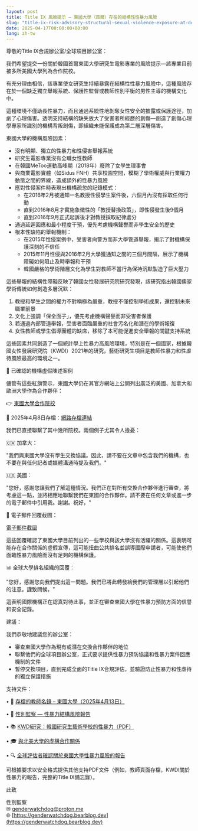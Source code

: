 ```yaml
---
layout: post
title: Title IX 風險提示 — 東國大學（首爾）存在的結構性性暴力風險
slug: "title-ix-risk-advisory-structural-sexual-violence-exposure-at-dongguk-university-seoul-zh-tw"
date: 2025-04-17T00:00:00+00:00
lang: zh-tw
---
```


尊敬的Title IX合規辦公室/全球項目辦公室：

我們希望提交一份關於韓國首爾東國大學研究生電影專業的風險提示—該專業目前被多所美國大學列為合作院校。

有充分理由相信，該專業使女研究生持續暴露在結構性性暴力風險中，這種風險存在於一個缺乏獨立舉報系統、保護性監督或教師性別平衡的男性主導的機構文化中。

這種環境不僅助長性暴力，而且通過系統性地剝奪女性安全的披露或保護途徑，加劇了心理傷害。透明支持結構的缺失放大了受害者所經歷的創傷—創造了創傷心理學專家所識別的機構背叛創傷，即組織未能保護成為第二層深層傷害。

東國大學的機構風險因素：

  * 沒有明顯、獨立的性暴力和性侵害舉報系統
  * 研究生電影專業沒有全職女性教師
  * 在韓國MeToo運動高峰期（2018年）廢除了女學生理事會
  * 與商業電影實體（如Sidus FNH）共享校園空間，模糊了學術權威與行業權力動態之間的界線，造成額外的性暴力風險
  * 應對性侵案件時表現出機構疏忽的記錄模式：
    * 在2016年2月被通知一名教授性侵學生案件後，六個月內沒有採取任何行動
    * 直到2016年8月才實施象徵性的「教授替換政策」，即性侵發生後9個月
    * 直到2016年9月正式起訴後才對教授採取紀律處分
  * 通過延遲回應和最小程度干預，優先考慮機構聲譽而非學生安全的歷史
  * 根本性缺陷的舉報機制：
    * 在2015年性侵案例中，受害者向警方而非大學管道舉報，揭示了對機構保護深刻的不信任
    * 2015年11月性侵與2016年2月大學獲通知之間的三個月間隔，展示了機構障礙如何阻止及時舉報和干預
    * 韓國嚴格的學術階層文化為學生對教師不當行為保持沉默製造了巨大壓力

這些舉報的結構性障礙反映了韓國女性發展研究院研究發現，該研究指出韓國儒家學術傳統如何創造多層沉默：
1. 教授和學生之間的權力不對稱極為嚴重，教授不僅控制學術成果，還控制未來職業前景
2. 文化上強調「保全面子」，優先考慮機構聲譽而非受害者保護
3. 若通過內部管道舉報，受害者面臨嚴重的社會污名化和潛在的學術報復
4. 女性教師或學生倡導團體的缺席，移除了本可能促進安全舉報的關鍵支持系統

這些因素共同創造了一個統計學上性暴力高風險環境，特別是在一個國家，根據韓國女性發展研究院（KWDI）2021年的研究，藝術研究生項目是教師性暴力和性虐待風險最高的環境之一。

🧾 已確認的機構虛假陳述案例

儘管有這些紅旗警示，東國大學仍在其官方網站上公開列出廣泛的美國、加拿大和歐洲大學作為合作夥伴：

👉 [東國大學合作院校](https://www.dongguk.edu/eng/page/554)

📎 2025年4月8日存檔：[網路存檔連結](https://web.archive.org/web/20250317141009mp_/https://www.dongguk.edu/eng/page/554)

我們已直接聯繫了其中幾所院校。兩個例子尤其令人擔憂：

🇨🇦 加拿大：

"我們與東國大學沒有學生交換協議。因此，請不要在文章中包含我們的機構，也不要在與任何記者或媒體溝通時提及我們。"

🇺🇸 美國：

"您好，感謝您讓我們了解這種情況。我們正在對所有交換合作夥伴進行審查，將考慮這一點，並將相應地聯繫我們在東國的合作夥伴。請不要在任何文章或進一步的電子郵件中引用我。謝謝。祝好，"

📸 電子郵件回覆截圖：

[電子郵件截圖](https://drive.proton.me/urls/95J0T3K37R#RBCO657BAC6a)

這些回覆確認了東國大學目前列出的一些學校與該大學沒有活躍的關係。這表明可能存在合作關係的虛假宣傳，這可能扭曲公共排名並誤導國際申請者，可能使他們面臨性暴力風險而沒有足夠的機構保護。

📊 全球大學排名組織的回覆：

"您好，感謝您向我們提出這一問題。我們已將此轉發給我們的管理層以引起他們的注意。謹致問候，"

這表明國際機構正在認真對待此事，並正在審查東國大學在性暴力預防方面的信譽和安全記錄。

建議：

我們恭敬地建議您的辦公室：

  * 審查東國大學作為現有或潛在交換合作夥伴的地位
  * 聯繫他們的全球項目辦公室，正式要求提供性暴力預防協議和性暴力案件回應機制的文件
  * 暫停交換項目，直到完成全面的Title IX合規評估，並驗證防止性暴力和性虐待的獨立保護措施



支持文件：

• 📄 [存檔的教師名錄 – 東國大學（2025年4月13日）](https://web.archive.org/web/20250413005624/https://www.dongguk.edu/eng/dandae/122#)

• 🧾 [性別監察 — 性暴力結構風險報告](https://genderwatchdog.bearblog.dev/inside-dongguk-a-decade-of-gender-inequality-and-institutional-failure-20162025/)

• 📚 [KWDI研究：韓國研究生藝術學校的性暴力（PDF）](https://drive.proton.me/urls/BAPF2DA400#4RGLR08iLFAJ)

• 🎓 [與北美大學的虛構合作關係](https://genderwatchdog.bearblog.dev/title-ix-and-fake-partnerships-dongguk-university-under-global-review/)

• 🔍 [全球評估者確認關於東國大學性暴力風險的報告](https://genderwatchdog.bearblog.dev/title-ix-and-fake-partnerships-dongguk-university-under-global-review/)

可根據要求以安全格式提供其他支持PDF文件（例如，教師頁面存檔，KWDI關於性暴力的報告，完整的Title IX備忘錄）。

此致

性別監察  
✉ [genderwatchdog@proton.me](mailto:genderwatchdog@proton.me)  
🌐 [https://genderwatchdog.bearblog.dev](https://genderwatchdog.bearblog.dev) 